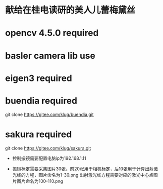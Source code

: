 # 献给在桂电读研的美人儿蕾梅黛丝

# opencv 4.5.0 required

# basler camera lib use

# eigen3 required

# buendia required 

git clone https://gitee.com/klug/buendia.git

# sakura required

git clone https://gitee.com/klug/sakura.git

* 控制振镜需要配置电脑ip为192.168.1.11

* 振镜标定需要采集图片30张，前20张用于相机标定，后10张用于计算出射激光线的方程，图片命名为1-30.png
出射激光线方程需要对应的激光中心点图片图片命名为100-110.png

